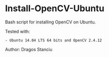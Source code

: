 Install-OpenCV-Ubuntu
=====================

Bash script for installing OpenCV on Ubuntu.

Tested with:

    - Ubuntu 14.04 LTS 64 bits and OpenCV 2.4.12


Author: Dragos Stanciu
